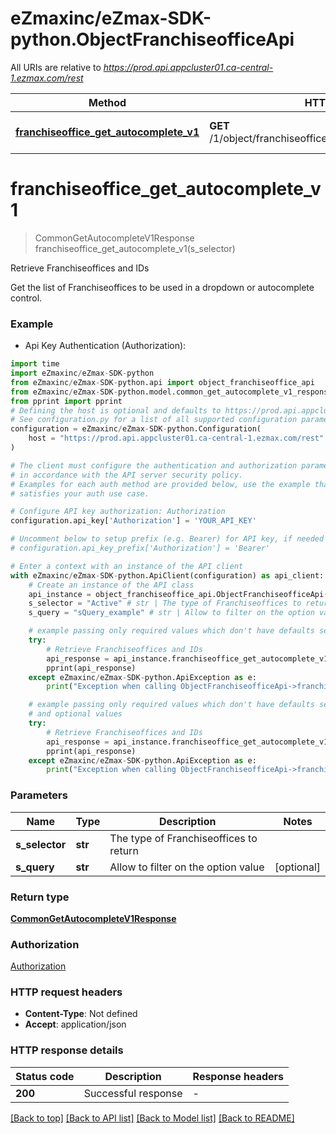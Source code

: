 # eZmaxinc/eZmax-SDK-python.ObjectFranchiseofficeApi

All URIs are relative to *https://prod.api.appcluster01.ca-central-1.ezmax.com/rest*

Method | HTTP request | Description
------------- | ------------- | -------------
[**franchiseoffice_get_autocomplete_v1**](ObjectFranchiseofficeApi.md#franchiseoffice_get_autocomplete_v1) | **GET** /1/object/franchiseoffice/getAutocomplete/{sSelector} | Retrieve Franchiseoffices and IDs


# **franchiseoffice_get_autocomplete_v1**
> CommonGetAutocompleteV1Response franchiseoffice_get_autocomplete_v1(s_selector)

Retrieve Franchiseoffices and IDs

Get the list of Franchiseoffices to be used in a dropdown or autocomplete control.

### Example

* Api Key Authentication (Authorization):
```python
import time
import eZmaxinc/eZmax-SDK-python
from eZmaxinc/eZmax-SDK-python.api import object_franchiseoffice_api
from eZmaxinc/eZmax-SDK-python.model.common_get_autocomplete_v1_response import CommonGetAutocompleteV1Response
from pprint import pprint
# Defining the host is optional and defaults to https://prod.api.appcluster01.ca-central-1.ezmax.com/rest
# See configuration.py for a list of all supported configuration parameters.
configuration = eZmaxinc/eZmax-SDK-python.Configuration(
    host = "https://prod.api.appcluster01.ca-central-1.ezmax.com/rest"
)

# The client must configure the authentication and authorization parameters
# in accordance with the API server security policy.
# Examples for each auth method are provided below, use the example that
# satisfies your auth use case.

# Configure API key authorization: Authorization
configuration.api_key['Authorization'] = 'YOUR_API_KEY'

# Uncomment below to setup prefix (e.g. Bearer) for API key, if needed
# configuration.api_key_prefix['Authorization'] = 'Bearer'

# Enter a context with an instance of the API client
with eZmaxinc/eZmax-SDK-python.ApiClient(configuration) as api_client:
    # Create an instance of the API class
    api_instance = object_franchiseoffice_api.ObjectFranchiseofficeApi(api_client)
    s_selector = "Active" # str | The type of Franchiseoffices to return
    s_query = "sQuery_example" # str | Allow to filter on the option value (optional)

    # example passing only required values which don't have defaults set
    try:
        # Retrieve Franchiseoffices and IDs
        api_response = api_instance.franchiseoffice_get_autocomplete_v1(s_selector)
        pprint(api_response)
    except eZmaxinc/eZmax-SDK-python.ApiException as e:
        print("Exception when calling ObjectFranchiseofficeApi->franchiseoffice_get_autocomplete_v1: %s\n" % e)

    # example passing only required values which don't have defaults set
    # and optional values
    try:
        # Retrieve Franchiseoffices and IDs
        api_response = api_instance.franchiseoffice_get_autocomplete_v1(s_selector, s_query=s_query)
        pprint(api_response)
    except eZmaxinc/eZmax-SDK-python.ApiException as e:
        print("Exception when calling ObjectFranchiseofficeApi->franchiseoffice_get_autocomplete_v1: %s\n" % e)
```


### Parameters

Name | Type | Description  | Notes
------------- | ------------- | ------------- | -------------
 **s_selector** | **str**| The type of Franchiseoffices to return |
 **s_query** | **str**| Allow to filter on the option value | [optional]

### Return type

[**CommonGetAutocompleteV1Response**](CommonGetAutocompleteV1Response.md)

### Authorization

[Authorization](../README.md#Authorization)

### HTTP request headers

 - **Content-Type**: Not defined
 - **Accept**: application/json


### HTTP response details
| Status code | Description | Response headers |
|-------------|-------------|------------------|
**200** | Successful response |  -  |

[[Back to top]](#) [[Back to API list]](../README.md#documentation-for-api-endpoints) [[Back to Model list]](../README.md#documentation-for-models) [[Back to README]](../README.md)

